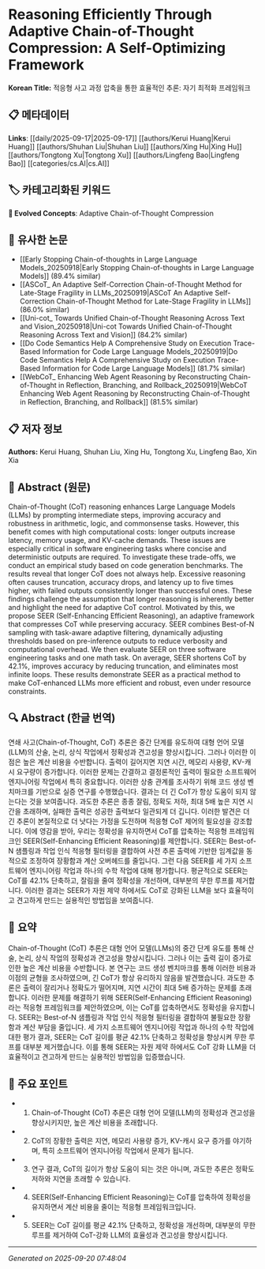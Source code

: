 # Reasoning Efficiently Through Adaptive Chain-of-Thought Compression: A Self-Optimizing Framework

**Korean Title:** 적응형 사고 과정 압축을 통한 효율적인 추론: 자기 최적화 프레임워크

## 📋 메타데이터

**Links**: [[daily/2025-09-17|2025-09-17]] [[authors/Kerui Huang|Kerui Huang]] [[authors/Shuhan Liu|Shuhan Liu]] [[authors/Xing Hu|Xing Hu]] [[authors/Tongtong Xu|Tongtong Xu]] [[authors/Lingfeng Bao|Lingfeng Bao]] [[categories/cs.AI|cs.AI]]

## 🏷️ 카테고리화된 키워드
**🚀 Evolved Concepts**: Adaptive Chain-of-Thought Compression

## 🔗 유사한 논문
- [[Early Stopping Chain-of-thoughts in Large Language Models_20250918|Early Stopping Chain-of-thoughts in Large Language Models]] (89.4% similar)
- [[ASCoT_ An Adaptive Self-Correction Chain-of-Thought Method for Late-Stage Fragility in LLMs_20250919|ASCoT An Adaptive Self-Correction Chain-of-Thought Method for Late-Stage Fragility in LLMs]] (86.0% similar)
- [[Uni-cot_ Towards Unified Chain-of-Thought Reasoning Across Text and Vision_20250918|Uni-cot Towards Unified Chain-of-Thought Reasoning Across Text and Vision]] (84.2% similar)
- [[Do Code Semantics Help A Comprehensive Study on Execution Trace-Based Information for Code Large Language Models_20250919|Do Code Semantics Help A Comprehensive Study on Execution Trace-Based Information for Code Large Language Models]] (81.7% similar)
- [[WebCoT_ Enhancing Web Agent Reasoning by Reconstructing Chain-of-Thought in Reflection, Branching, and Rollback_20250919|WebCoT Enhancing Web Agent Reasoning by Reconstructing Chain-of-Thought in Reflection, Branching, and Rollback]] (81.5% similar)

## 📋 저자 정보

**Authors:** Kerui Huang, Shuhan Liu, Xing Hu, Tongtong Xu, Lingfeng Bao, Xin Xia

## 📄 Abstract (원문)

Chain-of-Thought (CoT) reasoning enhances Large Language Models (LLMs) by
prompting intermediate steps, improving accuracy and robustness in arithmetic,
logic, and commonsense tasks. However, this benefit comes with high
computational costs: longer outputs increase latency, memory usage, and
KV-cache demands. These issues are especially critical in software engineering
tasks where concise and deterministic outputs are required. To investigate
these trade-offs, we conduct an empirical study based on code generation
benchmarks. The results reveal that longer CoT does not always help. Excessive
reasoning often causes truncation, accuracy drops, and latency up to five times
higher, with failed outputs consistently longer than successful ones. These
findings challenge the assumption that longer reasoning is inherently better
and highlight the need for adaptive CoT control. Motivated by this, we propose
SEER (Self-Enhancing Efficient Reasoning), an adaptive framework that
compresses CoT while preserving accuracy. SEER combines Best-of-N sampling with
task-aware adaptive filtering, dynamically adjusting thresholds based on
pre-inference outputs to reduce verbosity and computational overhead. We then
evaluate SEER on three software engineering tasks and one math task. On
average, SEER shortens CoT by 42.1%, improves accuracy by reducing truncation,
and eliminates most infinite loops. These results demonstrate SEER as a
practical method to make CoT-enhanced LLMs more efficient and robust, even
under resource constraints.

## 🔍 Abstract (한글 번역)

연쇄 사고(Chain-of-Thought, CoT) 추론은 중간 단계를 유도하여 대형 언어 모델(LLM)의 산술, 논리, 상식 작업에서 정확성과 견고성을 향상시킵니다. 그러나 이러한 이점은 높은 계산 비용을 수반합니다. 출력이 길어지면 지연 시간, 메모리 사용량, KV-캐시 요구량이 증가합니다. 이러한 문제는 간결하고 결정론적인 출력이 필요한 소프트웨어 엔지니어링 작업에서 특히 중요합니다. 이러한 상충 관계를 조사하기 위해 코드 생성 벤치마크를 기반으로 실증 연구를 수행했습니다. 결과는 더 긴 CoT가 항상 도움이 되지 않는다는 것을 보여줍니다. 과도한 추론은 종종 잘림, 정확도 저하, 최대 5배 높은 지연 시간을 초래하며, 실패한 출력은 성공한 출력보다 일관되게 더 깁니다. 이러한 발견은 더 긴 추론이 본질적으로 더 낫다는 가정을 도전하며 적응형 CoT 제어의 필요성을 강조합니다. 이에 영감을 받아, 우리는 정확성을 유지하면서 CoT를 압축하는 적응형 프레임워크인 SEER(Self-Enhancing Efficient Reasoning)를 제안합니다. SEER는 Best-of-N 샘플링과 작업 인식 적응형 필터링을 결합하여 사전 추론 출력에 기반한 임계값을 동적으로 조정하여 장황함과 계산 오버헤드를 줄입니다. 그런 다음 SEER를 세 가지 소프트웨어 엔지니어링 작업과 하나의 수학 작업에 대해 평가합니다. 평균적으로 SEER는 CoT를 42.1% 단축하고, 잘림을 줄여 정확성을 개선하며, 대부분의 무한 루프를 제거합니다. 이러한 결과는 SEER가 자원 제약 하에서도 CoT로 강화된 LLM을 보다 효율적이고 견고하게 만드는 실용적인 방법임을 보여줍니다.

## 📝 요약

Chain-of-Thought (CoT) 추론은 대형 언어 모델(LLMs)의 중간 단계 유도를 통해 산술, 논리, 상식 작업의 정확성과 견고성을 향상시킵니다. 그러나 이는 출력 길이 증가로 인한 높은 계산 비용을 수반합니다. 본 연구는 코드 생성 벤치마크를 통해 이러한 비용과 이점의 균형을 조사하였으며, 긴 CoT가 항상 유리하지 않음을 발견했습니다. 과도한 추론은 출력이 잘리거나 정확도가 떨어지며, 지연 시간이 최대 5배 증가하는 문제를 초래합니다. 이러한 문제를 해결하기 위해 SEER(Self-Enhancing Efficient Reasoning)라는 적응형 프레임워크를 제안하였으며, 이는 CoT를 압축하면서도 정확성을 유지합니다. SEER는 Best-of-N 샘플링과 작업 인식 적응형 필터링을 결합하여 불필요한 장황함과 계산 부담을 줄입니다. 세 가지 소프트웨어 엔지니어링 작업과 하나의 수학 작업에 대한 평가 결과, SEER는 CoT 길이를 평균 42.1% 단축하고 정확성을 향상시켜 무한 루프를 대부분 제거했습니다. 이를 통해 SEER는 자원 제약 하에서도 CoT 강화 LLM을 더 효율적이고 견고하게 만드는 실용적인 방법임을 입증했습니다.

## 🎯 주요 포인트

- 1. Chain-of-Thought (CoT) 추론은 대형 언어 모델(LLM)의 정확성과 견고성을 향상시키지만, 높은 계산 비용을 초래합니다.

- 2. CoT의 장황한 출력은 지연, 메모리 사용량 증가, KV-캐시 요구 증가를 야기하며, 특히 소프트웨어 엔지니어링 작업에서 문제가 됩니다.

- 3. 연구 결과, CoT의 길이가 항상 도움이 되는 것은 아니며, 과도한 추론은 정확도 저하와 지연을 초래할 수 있습니다.

- 4. SEER(Self-Enhancing Efficient Reasoning)는 CoT를 압축하여 정확성을 유지하면서 계산 비용을 줄이는 적응형 프레임워크입니다.

- 5. SEER는 CoT 길이를 평균 42.1% 단축하고, 정확성을 개선하며, 대부분의 무한 루프를 제거하여 CoT-강화 LLM의 효율성과 견고성을 향상시킵니다.

---

*Generated on 2025-09-20 07:48:04*